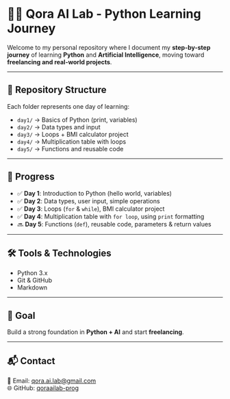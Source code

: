# 🧑‍💻 Qora AI Lab - Python Learning Journey
Welcome to my personal repository where I document my **step-by-step journey** of learning **Python** and **Artificial Intelligence**, moving toward **freelancing and real-world projects**.

---

## 📂 Repository Structure
Each folder represents one day of learning:
- `day1/` → Basics of Python (print, variables)
- `day2/` → Data types and input
- `day3/` → Loops + BMI calculator project
- `day4/` → Multiplication table with loops
- `day5/` → Functions and reusable code

---

## 🚀 Progress
- ✅ **Day 1**: Introduction to Python (hello world, variables)
- ✅ **Day 2**: Data types, user input, simple operations
- ✅ **Day 3**: Loops (`for` & `while`), BMI calculator project
- ✅ **Day 4**: Multiplication table with `for loop`, using `print` formatting
- 🔜 **Day 5**: Functions (`def`), reusable code, parameters & return values

---

## 🛠️ Tools & Technologies
- Python 3.x  
- Git & GitHub  
- Markdown  

---

## 🎯 Goal
Build a strong foundation in **Python + AI** and start **freelancing**.  

---

## 📬 Contact
📧 Email: qora.ai.lab@gmail.com  
🌐 GitHub: [qoraailab-prog](https://github.com/qoraailab-prog)
